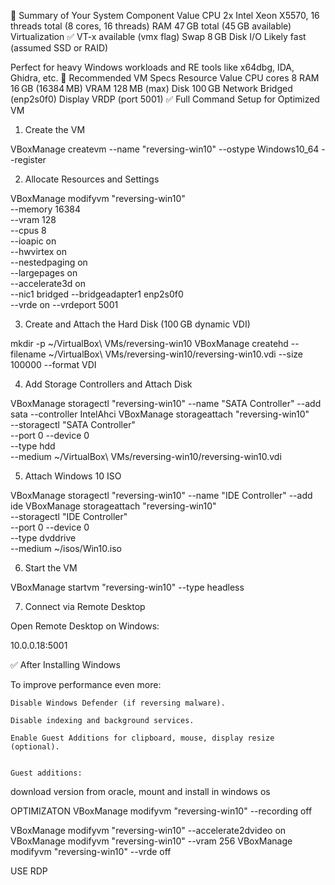 🧠 Summary of Your System
Component	Value
CPU	2x Intel Xeon X5570, 16 threads total (8 cores, 16 threads)
RAM	47 GB total (45 GB available)
Virtualization	✅ VT-x available (vmx flag)
Swap	8 GB
Disk I/O	Likely fast (assumed SSD or RAID)

Perfect for heavy Windows workloads and RE tools like x64dbg, IDA, Ghidra, etc.
🧠 Recommended VM Specs
Resource	Value
CPU cores	8
RAM	16 GB (16384 MB)
VRAM	128 MB (max)
Disk	100 GB
Network	Bridged (enp2s0f0)
Display	VRDP (port 5001)
✅ Full Command Setup for Optimized VM
1. Create the VM

VBoxManage createvm --name "reversing-win10" --ostype Windows10_64 --register

2. Allocate Resources and Settings

VBoxManage modifyvm "reversing-win10" \
  --memory 16384 \
  --vram 128 \
  --cpus 8 \
  --ioapic on \
  --hwvirtex on \
  --nestedpaging on \
  --largepages on \
  --accelerate3d on \
  --nic1 bridged --bridgeadapter1 enp2s0f0 \
  --vrde on --vrdeport 5001

3. Create and Attach the Hard Disk (100 GB dynamic VDI)

mkdir -p ~/VirtualBox\ VMs/reversing-win10
VBoxManage createhd --filename ~/VirtualBox\ VMs/reversing-win10/reversing-win10.vdi --size 100000 --format VDI

4. Add Storage Controllers and Attach Disk

VBoxManage storagectl "reversing-win10" --name "SATA Controller" --add sata --controller IntelAhci
VBoxManage storageattach "reversing-win10" \
  --storagectl "SATA Controller" \
  --port 0 --device 0 \
  --type hdd \
  --medium ~/VirtualBox\ VMs/reversing-win10/reversing-win10.vdi

5. Attach Windows 10 ISO

VBoxManage storagectl "reversing-win10" --name "IDE Controller" --add ide
VBoxManage storageattach "reversing-win10" \
  --storagectl "IDE Controller" \
  --port 0 --device 0 \
  --type dvddrive \
  --medium ~/isos/Win10.iso

6. Start the VM

VBoxManage startvm "reversing-win10" --type headless

7. Connect via Remote Desktop

Open Remote Desktop on Windows:

10.0.0.18:5001

✅ After Installing Windows

To improve performance even more:

    Disable Windows Defender (if reversing malware).

    Disable indexing and background services.

    Enable Guest Additions for clipboard, mouse, display resize (optional).


    Guest additions:
download version from oracle, mount and install in windows os

OPTIMIZATON
VBoxManage modifyvm "reversing-win10" --recording off

 VBoxManage modifyvm "reversing-win10" --accelerate2dvideo on
VBoxManage modifyvm "reversing-win10" --vram 256
    VBoxManage modifyvm "reversing-win10" --vrde off

USE RDP
